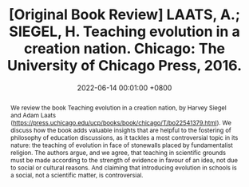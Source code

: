 ---
title:          "[Original Book Review] LAATS, A.; SIEGEL, H. Teaching evolution in a creation nation. Chicago: The University of Chicago Press, 2016."
date:           2022-06-14 00:01:00 +0800
selected:       false
pub:            "Revista Conjectura"
pub_date:       "2022"
category:       "education"
abstract: >-
  We review the book Teaching evolution in a creation nation, by Harvey Siegel and Adam Laats (https://press.uchicago.edu/ucp/books/book/chicago/T/bo22541379.html). We discuss how the book adds valuable insights that are helpful to the fostering of philosophy of education discussions, as it tackles a most controversial topic in its nature: the teaching of evolution in face of stonewalls placed by fundamentalist religion. The authors argue, and we agree, that teaching in scientific grounds must be made according to the strength of evidence in favour of an idea, not due to social or cultural reasons. And claiming that introducing evolution in schools is a social, not a scientific matter, is controversial.

cover:          /assets/images/covers/2022-EDUCS2.jpg
authors:
- Guilherme Brambatti Guzzo
- Gabriel Dall'Alba

links:
  Direct download: https://www.google.com/url?sa=t&source=web&rct=j&opi=89978449&url=https://sou.ucs.br/etc/revistas/index.php/conjectura/article/download/9166/pdf&ved=2ahUKEwjl1rz3i7CNAxWlADQIHdgKHpoQFnoECBoQAQ&usg=AOvVaw2plgMqkRNyIpNeiSBk4Ls8
#  Code: https://github.com/luost26/academic-homepage << can use >>
#Unsplash: https://unsplash.com/photos/sliced-in-half-pineapple--_PLJZmHZzk

---